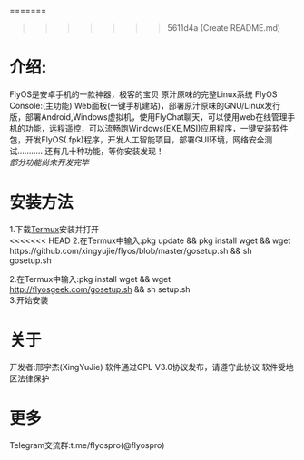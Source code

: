 
=======
>>>>>>> 5611d4a (Create README.md)
# <h1>介绍:</h1>
FlyOS是安卓手机的一款神器，极客的宝贝
原汁原味的完整Linux系统
FlyOS Console:(主功能)
Web面板(一键手机建站)，部署原汁原味的GNU/Linux发行版，部署Android,Windows虚拟机，使用FlyChat聊天，可以使用web在线管理手机的功能，远程遥控，可以流畅跑Windows(EXE,MSI)应用程序，一键安装软件包，开发FlyOS(.fpk)程序，开发人工智能项目，部署GUI环境，网络安全测试...........
还有几十种功能，等你安装发现！
<br>
*部分功能尚未开发完毕*
<br>
<h1>安装方法</h1>
1.下载<a href=http://f-droid.org/en/packages/com.termux/>Termux</a>安装并打开
<br>
<<<<<<< HEAD
2.在Termux中输入:pkg update && pkg install wget && wget https://github.com/xingyujie/flyos/blob/master/gosetup.sh && sh gosetup.sh

2.在Termux中输入:pkg install wget && wget http://flyosgeek.com/gosetup.sh && sh setup.sh
<br>
3.开始安装
<h1>关于</h1>
开发者:邢宇杰(XingYuJie)
软件通过GPL-V3.0协议发布，请遵守此协议
软件受地区法律保护
<h1>更多</h1>
Telegram交流群:t.me/flyospro(@flyospro)

